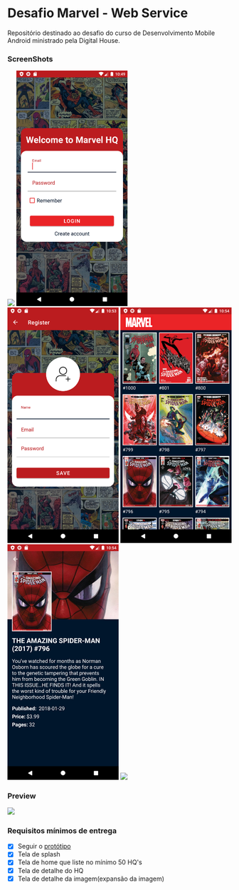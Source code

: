 # Desafio Marvel - Web Service

Repositório destinado ao desafio do curso de Desenvolvimento Mobile Android ministrado pela Digital House.


### ScreenShots

<p align="left">
  <img src="screenshot/1.png" width="250"/>
  <img src="screenshot/2.png" width="250"/>
  <img src="screenshot/3.png" width="250"/>
  <img src="screenshot/4.png" width="250"/>
  <img src="screenshot/5.png" width="250"/>
  <img src="screenshot/6.png" width="250"/>
</p>
  
### Preview
<p align="left">
  <img src="screenshot/video/desafiomarvel.gif" width="250"/>
</p>

### Requisitos mínimos de entrega

- [x] Seguir o [protótipo][prototipo]
- [x] Tela de splash
- [x] Tela de home que liste no mínimo 50 HQ's
- [x] Tela de detalhe do HQ
- [x] Tela de detalhe da imagem(expansão da imagem)

[prototipo]: <https://marvelapp.com/194b601g/screen/53575549>
